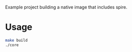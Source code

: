 Example project building a native image that includes spire.

# Usage

```bash
make build
./core
```
